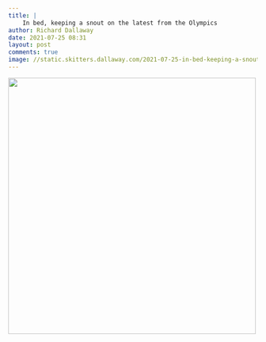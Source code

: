 ```yaml
---
title: |
    In bed, keeping a snout on the latest from the Olympics
author: Richard Dallaway
date: 2021-07-25 08:31
layout: post
comments: true
image: //static.skitters.dallaway.com/2021-07-25-in-bed-keeping-a-snout-on-the-latest-from-the-olympics-fullsize-0.jpeg
---
```




<a href="//static.skitters.dallaway.com/2021-07-25-in-bed-keeping-a-snout-on-the-latest-from-the-olympics-fullsize-0.jpeg"><img src="//static.skitters.dallaway.com/2021-07-25-in-bed-keeping-a-snout-on-the-latest-from-the-olympics-thumb-0.jpeg" width="500" height="519"></a>

